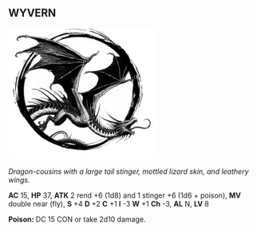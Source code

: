 ## WYVERN

![](images/wyvern.webp)

_Dragon-cousins with a large tail stinger, mottled lizard skin, and leathery wings._

**AC** 15, **HP** 37, **ATK** 2 rend +6 (1d8) and 1 stinger +6 (1d6 + poison), **MV** double near (fly), **S** +4 **D** +2 **C** +1 **I** -3 **W** +1 **Ch** -3, **AL** N, **LV** 8

**Poison:** DC 15 CON or take 2d10 damage.

